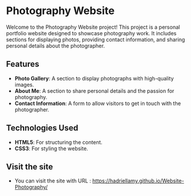 # Photography Website

Welcome to the Photography Website project! This project is a personal portfolio website designed to showcase photography work. It includes sections for displaying photos, providing contact information, and sharing personal details about the photographer.

## Features

- **Photo Gallery**: A section to display photographs with high-quality images.
- **About Me**: A section to share personal details and the passion for photography.
- **Contact Information**: A form to allow visitors to get in touch with the photographer.

## Technologies Used

- **HTML5**: For structuring the content.
- **CSS3**: For styling the website.

## Visit the site

- You can visit the site with URL :  https://hadriellamy.github.io/Website-Photography/



